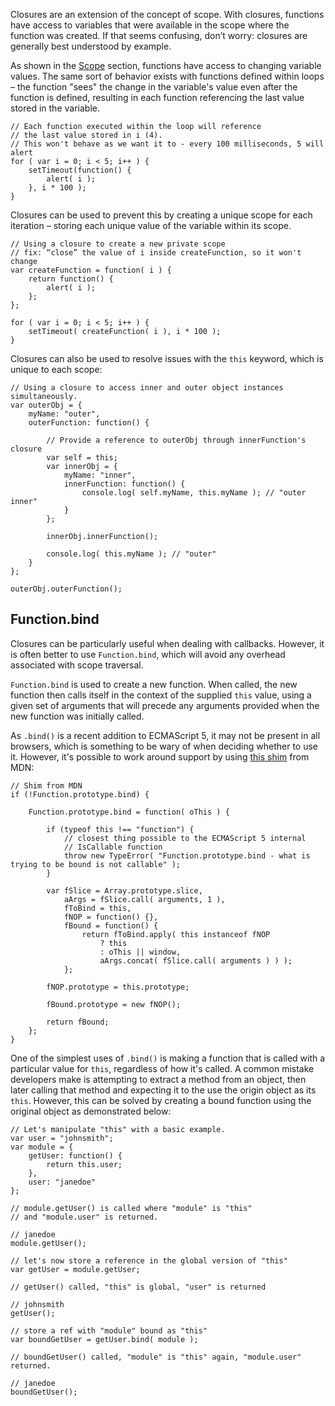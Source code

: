 <script>{
	"title": "Closures",
	"level": "beginner",
	"source": "http://jqfundamentals.com/legacy",
	"attribution": [ "jQuery Fundamentals" ]
}</script>

Closures are an extension of the concept of scope. With closures, functions have access to variables that were available in the scope where the function was created. If that seems confusing, don’t worry: closures are generally best understood by example.

As shown in the [Scope](/scope/) section, functions have access to changing variable values. The same sort of behavior exists with functions defined within loops – the function "sees" the change in the variable's value even after the function is defined, resulting in each function referencing the last value stored in the variable.

```
// Each function executed within the loop will reference
// the last value stored in i (4).
// This won't behave as we want it to - every 100 milliseconds, 5 will alert
for ( var i = 0; i < 5; i++ ) {
	setTimeout(function() {
		alert( i );
	}, i * 100 );
}
```

Closures can be used to prevent this by creating a unique scope for each iteration – storing each unique value of the variable within its scope.

```
// Using a closure to create a new private scope
// fix: “close” the value of i inside createFunction, so it won't change
var createFunction = function( i ) {
	return function() {
		alert( i );
	};
};

for ( var i = 0; i < 5; i++ ) {
	setTimeout( createFunction( i ), i * 100 );
}
```

Closures can also be used to resolve issues with the `this` keyword, which is unique to each scope:

```
// Using a closure to access inner and outer object instances simultaneously.
var outerObj = {
	myName: "outer",
	outerFunction: function() {

		// Provide a reference to outerObj through innerFunction's closure
		var self = this;
		var innerObj = {
			myName: "inner",
			innerFunction: function() {
				console.log( self.myName, this.myName ); // "outer inner"
			}
		};

		innerObj.innerFunction();

		console.log( this.myName ); // "outer"
	}
};

outerObj.outerFunction();
```

## Function.bind

Closures can be particularly useful when dealing with callbacks. However, it is often better to use `Function.bind`, which will avoid any overhead associated with scope traversal.

`Function.bind` is used to create a new function. When called, the new function then calls itself in the context of the supplied `this` value, using a given set of arguments that will precede any arguments provided when the new function was initially called.

As `.bind()` is a recent addition to ECMAScript 5, it may not be present in all browsers, which is something to be wary of when deciding whether to use it. However, it's possible to work around support by using [this shim](https://developer.mozilla.org/en/JavaScript/Reference/Global_Objects/Function/bind) from MDN:

```
// Shim from MDN
if (!Function.prototype.bind) {

	Function.prototype.bind = function( oThis ) {

		if (typeof this !== "function") {
			// closest thing possible to the ECMAScript 5 internal
			// IsCallable function
			throw new TypeError( "Function.prototype.bind - what is trying to be bound is not callable" );
		}

		var fSlice = Array.prototype.slice,
			aArgs = fSlice.call( arguments, 1 ),
			fToBind = this,
			fNOP = function() {},
			fBound = function() {
				return fToBind.apply( this instanceof fNOP
					? this
					: oThis || window,
					aArgs.concat( fSlice.call( arguments ) ) );
			};

		fNOP.prototype = this.prototype;

		fBound.prototype = new fNOP();

		return fBound;
	};
}
```

One of the simplest uses of `.bind()` is making a function that is called with a particular value for `this`, regardless of how it's called. A common mistake developers make is attempting to extract a method from an object, then later calling that method and expecting it to the use the origin object as its `this`. However, this can be solved by creating a bound function using the original object as demonstrated below:

```
// Let's manipulate "this" with a basic example.
var user = "johnsmith";
var module = {
	getUser: function() {
		return this.user;
	},
	user: "janedoe"
};

// module.getUser() is called where "module" is "this"
// and "module.user" is returned.

// janedoe
module.getUser();

// let's now store a reference in the global version of "this"
var getUser = module.getUser;

// getUser() called, "this" is global, "user" is returned

// johnsmith
getUser();

// store a ref with "module" bound as "this"
var boundGetUser = getUser.bind( module );

// boundGetUser() called, "module" is "this" again, "module.user" returned.

// janedoe
boundGetUser();
```
